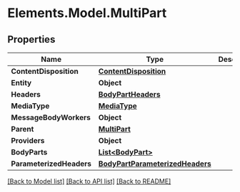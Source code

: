 # Elements.Model.MultiPart

## Properties

Name | Type | Description | Notes
------------ | ------------- | ------------- | -------------
**ContentDisposition** | [**ContentDisposition**](ContentDisposition.md) |  | [optional] 
**Entity** | **Object** |  | [optional] 
**Headers** | [**BodyPartHeaders**](BodyPartHeaders.md) |  | [optional] 
**MediaType** | [**MediaType**](MediaType.md) |  | [optional] 
**MessageBodyWorkers** | **Object** |  | [optional] 
**Parent** | [**MultiPart**](MultiPart.md) |  | [optional] 
**Providers** | **Object** |  | [optional] 
**BodyParts** | [**List&lt;BodyPart&gt;**](BodyPart.md) |  | [optional] 
**ParameterizedHeaders** | [**BodyPartParameterizedHeaders**](BodyPartParameterizedHeaders.md) |  | [optional] 

[[Back to Model list]](../README.md#documentation-for-models) [[Back to API list]](../README.md#documentation-for-api-endpoints) [[Back to README]](../README.md)

